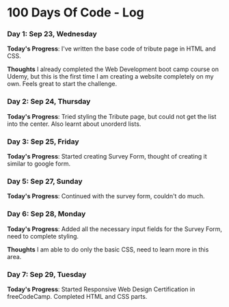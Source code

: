 # 100 Days Of Code - Log

### Day 1: Sep 23, Wednesday

**Today's Progress**: I've written the base code of tribute page in HTML and CSS.

**Thoughts** I already completed the Web Development boot camp course on Udemy, but this is the first time I am creating a website completely on my own. Feels great to start the challenge.

### Day 2: Sep 24, Thursday

**Today's Progress**: Tried styling the Tribute page, but could not get the list into the center. Also learnt about unorderd lists.

### Day 3: Sep 25, Friday

**Today's Progress**: Started creating Survey Form, thought of creating it similar to google form.

### Day 5: Sep 27, Sunday

**Today's Progress**: Continued with the survey form, couldn't do much.

### Day 6: Sep 28, Monday

**Today's Progress**: Added all the necessary input fields for the Survey Form, need to complete styling.

**Thoughts** I am able to do only the basic CSS, need to learn more in this area.

### Day 7: Sep 29, Tuesday

**Today's Progress**: Started Responsive Web Design Certification in freeCodeCamp. Completed HTML and CSS parts.
